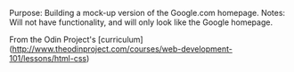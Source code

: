 Purpose: Building a mock-up version of the Google.com homepage. 
Notes: Will not have functionality, and will only look like the Google homepage. 



From the Odin Project's [curriculum] (http://www.theodinproject.com/courses/web-development-101/lessons/html-css)
